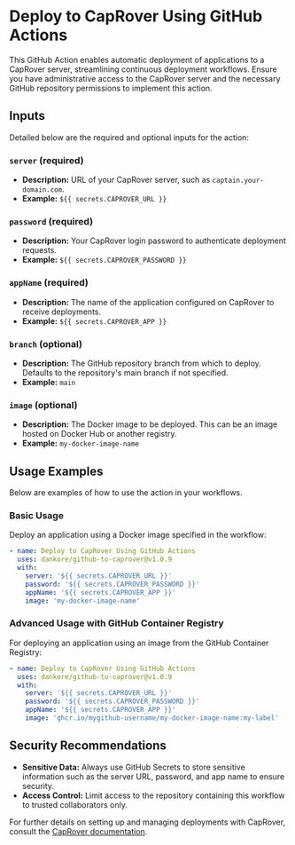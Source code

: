 # Deploy to CapRover Using GitHub Actions

This GitHub Action enables automatic deployment of applications to a CapRover server, streamlining continuous deployment workflows. Ensure you have administrative access to the CapRover server and the necessary GitHub repository permissions to implement this action.

## Inputs

Detailed below are the required and optional inputs for the action:

### `server` (required)
- **Description:** URL of your CapRover server, such as `captain.your-domain.com`.
- **Example:** `${{ secrets.CAPROVER_URL }}`

### `password` (required)
- **Description:** Your CapRover login password to authenticate deployment requests.
- **Example:** `${{ secrets.CAPROVER_PASSWORD }}`

### `appName` (required)
- **Description:** The name of the application configured on CapRover to receive deployments.
- **Example:** `${{ secrets.CAPROVER_APP }}`

### `branch` (optional)
- **Description:** The GitHub repository branch from which to deploy. Defaults to the repository's main branch if not specified.
- **Example:** `main`

### `image` (optional)
- **Description:** The Docker image to be deployed. This can be an image hosted on Docker Hub or another registry.
- **Example:** `my-docker-image-name`

## Usage Examples

Below are examples of how to use the action in your workflows.

### Basic Usage
Deploy an application using a Docker image specified in the workflow:

```yaml
- name: Deploy to CapRover Using GitHub Actions
  uses: dankore/github-to-caprover@v1.0.9
  with:
    server: '${{ secrets.CAPROVER_URL }}'
    password: '${{ secrets.CAPROVER_PASSWORD }}'
    appName: '${{ secrets.CAPROVER_APP }}'
    image: 'my-docker-image-name'
```

### Advanced Usage with GitHub Container Registry
For deploying an application using an image from the GitHub Container Registry:

```yaml
- name: Deploy to CapRover Using GitHub Actions
  uses: dankore/github-to-caprover@v1.0.9
  with:
    server: '${{ secrets.CAPROVER_URL }}'
    password: '${{ secrets.CAPROVER_PASSWORD }}'
    appName: '${{ secrets.CAPROVER_APP }}'
    image: 'ghcr.io/mygithub-username/my-docker-image-name:my-label'
```

## Security Recommendations

- **Sensitive Data:** Always use GitHub Secrets to store sensitive information such as the server URL, password, and app name to ensure security.
- **Access Control:** Limit access to the repository containing this workflow to trusted collaborators only.

For further details on setting up and managing deployments with CapRover, consult the [CapRover documentation](https://caprover.com/).

